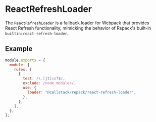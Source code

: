 # ReactRefreshLoader

The `ReactRefreshLoader` is a fallback loader for Webpack that provides React Refresh functionality, mimicking the behavior of Rspack's built-in `builtin:react-refresh-loader`.

## Example

```js title=webpack.config.cjs
module.exports = {
  module: {
    rules: [
      {
        test: /\.[jt]sx?$/,
        exclude: /node_modules/,
        use: {
          loader: "@callstack/repack/react-refresh-loader",
        },
      },
    ],
  },
};
```
